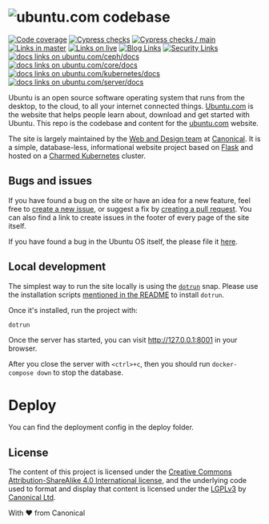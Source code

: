 # ![ubuntu](https://assets.ubuntu.com/v1/9f61b97f-logo-ubuntu.svg "Ubuntu").com codebase

[![Code coverage](https://codecov.io/gh/canonical-web-and-design/ubuntu.com/branch/master/graph/badge.svg)](https://codecov.io/gh/canonical-web-and-design/ubuntu.com)
[![Cypress checks](https://github.com/canonical-web-and-design/ubuntu.com/workflows/Cypress%20checks/badge.svg)](https://github.com/canonical-web-and-design/ubuntu.com/actions?query=workflow%3A%22Cypress+checks%22)
[![Cypress checks / main](https://github.com/canonical-web-and-design/ubuntu.com/workflows/Cypress%20main%20checks/badge.svg)](https://github.com/canonical-web-and-design/ubuntu.com/actions/workflows/cypress-main.yaml?query=workflow%3A%22Cypress+checks%22)
[![Links in master](https://github.com/canonical-web-and-design/ubuntu.com/workflows/Links%20in%20master/badge.svg)](https://github.com/canonical-web-and-design/ubuntu.com/actions?query=workflow%3A%22Links+in+master%22)
[![Links on live](https://github.com/canonical-web-and-design/ubuntu.com/workflows/Links%20on%20live/badge.svg)](https://github.com/canonical-web-and-design/ubuntu.com/actions?query=workflow%3A%22Links+on+live%22)
[![Blog Links](https://github.com/canonical-web-and-design/ubuntu.com/actions/workflows/blog-links.yaml/badge.svg)](https://github.com/canonical-web-and-design/ubuntu.com/actions/workflows/blog-links.yaml)
[![Security Links](https://github.com/canonical-web-and-design/ubuntu.com/actions/workflows/security-links.yaml/badge.svg)](https://github.com/canonical-web-and-design/ubuntu.com/actions/workflows/security-links.yaml)
[![docs links on ubuntu.com/ceph/docs](https://github.com/canonical-web-and-design/ubuntu.com/actions/workflows/ceph-docs-links.yaml/badge.svg)](https://github.com/canonical-web-and-design/ubuntu.com/actions/workflows/ceph-docs-links.yaml)
[![docs links on ubuntu.com/core/docs](https://github.com/canonical-web-and-design/ubuntu.com/actions/workflows/core-docs-links.yaml/badge.svg)](https://github.com/canonical-web-and-design/ubuntu.com/actions/workflows/core-docs-links.yaml)
[![docs links on ubuntu.com/kubernetes/docs](https://github.com/canonical-web-and-design/ubuntu.com/actions/workflows/kubernetes-docs-links.yaml/badge.svg)](https://github.com/canonical-web-and-design/ubuntu.com/actions/workflows/kubernetes-docs-links.yaml)
[![docs links on ubuntu.com/server/docs](https://github.com/canonical-web-and-design/ubuntu.com/actions/workflows/server-docs-links.yaml/badge.svg)](https://github.com/canonical-web-and-design/ubuntu.com/actions/workflows/server-docs-links.yaml)

Ubuntu is an open source software operating system that runs from the desktop, to the cloud, to all your internet connected things. [Ubuntu.com](https://ubuntu.com) is the website that helps people learn about, download and get started with Ubuntu. This repo is the codebase and content for the [ubuntu.com](https://ubuntu.com) website.

The site is largely maintained by the [Web and Design team](https://ubuntu.com/blog/topics/design) at [Canonical](https://www.canonical.com). It is a simple, database-less, informational website project based on [Flask](https://flask.palletsprojects.com/en/1.1.x/) and hosted on a [Charmed Kubernetes](https://ubuntu.com/kubernetes) cluster.

## Bugs and issues

If you have found a bug on the site or have an idea for a new feature, feel free to [create a new issue](https://github.com/canonical-web-and-design/ubuntu.com/issues/new), or suggest a fix by [creating a pull request](https://help.github.com/articles/creating-a-pull-request/). You can also find a link to create issues in the footer of every page of the site itself.

If you have found a bug in the Ubuntu OS itself, the please file it [here](https://bugs.launchpad.net/ubuntu/).

## Local development

The simplest way to run the site locally is using the [`dotrun`](https://github.com/canonical-web-and-design/dotrun/) snap. Please use the installation scripts [mentioned in the README](https://github.com/canonical-web-and-design/dotrun/blob/main/README.md#installation) to install `dotrun`.

Once it's installed, run the project with:

```bash
dotrun
```

Once the server has started, you can visit <http://127.0.0.1:8001> in your browser.

After you close the server with `<ctrl>+c`, then you should run `docker-compose down` to stop the database.

# Deploy

You can find the deployment config in the deploy folder.

## License

The content of this project is licensed under the [Creative Commons Attribution-ShareAlike 4.0 International license](https://creativecommons.org/licenses/by-sa/4.0/), and the underlying code used to format and display that content is licensed under the [LGPLv3](http://opensource.org/licenses/lgpl-3.0.html) by [Canonical Ltd](http://www.canonical.com/).

With ♥ from Canonical
